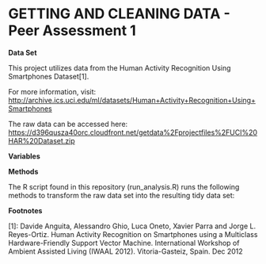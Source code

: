 GETTING AND CLEANING DATA - Peer Assessment 1
=============================================

**Data Set**

This project utilizes data from the Human Activity Recognition Using Smartphones Dataset[1]. 

For more information, visit: 
http://archive.ics.uci.edu/ml/datasets/Human+Activity+Recognition+Using+Smartphones

The raw data can be accessed here: 
https://d396qusza40orc.cloudfront.net/getdata%2Fprojectfiles%2FUCI%20HAR%20Dataset.zip

**Variables**



**Methods**

The R script found in this repository (run_analysis.R) runs the following methods to transform the raw data set into the resulting tidy data set:



**Footnotes**

[1]: Davide Anguita, Alessandro Ghio, Luca Oneto, Xavier Parra and Jorge L. Reyes-Ortiz. Human Activity Recognition on Smartphones using a Multiclass Hardware-Friendly Support Vector Machine. International Workshop of Ambient Assisted Living (IWAAL 2012). Vitoria-Gasteiz, Spain. Dec 2012

